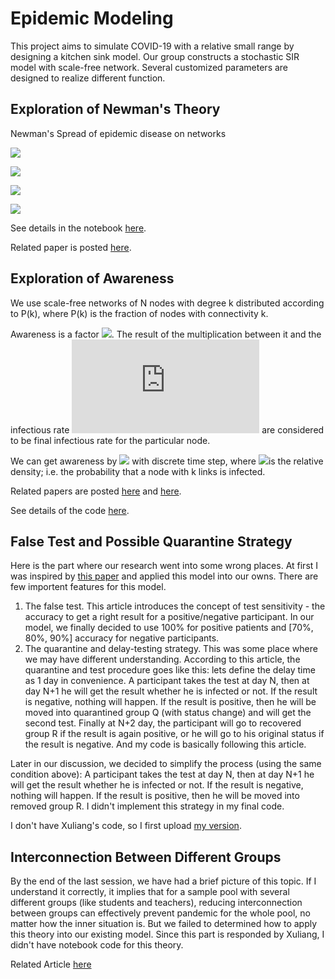 # Epidemic Modeling
This project aims to simulate COVID-19 with a relative small range by designing a kitchen sink model. Our group constructs a stochastic SIR model with scale-free network. Several customized parameters are designed to realize different function.

## Exploration of Newman's Theory
Newman's Spread of epidemic disease on networks

![](https://latex.codecogs.com/png.latex?T_{c}&space;=&space;\frac{<k>}{<k^{2}>-<k>})

![](https://latex.codecogs.com/png.latex?<k>&space;=&space;\sum&space;k&space;p_{k}&space;\text{,&space;where&space;}&space;p_{k}&space;=&space;\frac{2m(m&plus;1)}{k(k&plus;1)(k&plus;2)})

![](https://latex.codecogs.com/png.latex?T&space;=&space;1-&space;\int_{0}^{\inf}&space;dr&space;\sum_{\tau}&space;P(r)P(\tau)(1-r)^{\tau})

![](https://latex.codecogs.com/png.latex?T&space;=&space;1-(1-\beta)^{\gamma}&space;\text{&space;where&space;}&space;\beta&space;=&space;0.5,&space;\gamma&space;=&space;5&space;\text{&space;in&space;our&space;simulation})

See details in the notebook [here](https://github.com/OscarWan/Epidemic_Modeling/blob/master/code/BA%20Percolation.ipynb).

Related paper is posted [here](https://journals.aps.org/pre/pdf/10.1103/PhysRevE.66.016128).

## Exploration of Awareness

We use scale-free networks of N nodes with degree k distributed according to P(k), where P(k) is the fraction of nodes with connectivity k.

Awareness is a factor ![](https://latex.codecogs.com/png.latex?\rho\in(0,1)). The result of the multiplication between it and the infectious rate ![](https://latex.codecogs.com/png.latex?b) are considered to be final infectious rate for the particular node.

We can get awareness by ![](https://latex.codecogs.com/png.latex?\rho(t)=\sum_k&space;P(k)\rho_k(t)) with discrete time step, where ![](https://latex.codecogs.com/png.latex?\rho_k(t))is the relative density; i.e. the probability that a node with k links is infected.

Related papers are posted [here](https://aip.scitation.org/doi/10.1063/1.3673573) and [here](https://journals.aps.org/prl/pdf/10.1103/PhysRevLett.86.3200).

See details of the code [here](https://github.com/OscarWan/Epidemic_Modeling/blob/master/code/awareness.py).

## False Test and Possible Quarantine Strategy

Here is the part where our research went into some wrong places. At first I was inspired by [this paper](https://www.medrxiv.org/content/10.1101/2020.07.06.20147702v1) and applied this model into our owns. There are few importent features for this model.
1. The false test. This article introduces the concept of test sensitivity - the accuracy to get a right result for a positive/negative participant. In our model, we finally decided to use 100% for positive patients and [70%, 80%, 90%] accuracy for negative participants.
2. The quarantine and delay-testing strategy. This was some place where we may have different understanding. According to this article, the quarantine and test procedure goes like this: lets define the delay time as 1 day in convenience. A participant takes the test at day N, then at day N+1 he will get the result whether he is infected or not. If the result is negative, nothing will happen. If the result is positive, then he will be moved into quarantined group Q (with status change) and will get the second test. Finally at N+2 day, the participant will go to recovered group R if the result is again positive, or he will go to his original status if the result is negative.
And my code is basically following this article.

Later in our discussion, we decided to simplify the process (using the same condition above): A participant takes the test at day N, then at day N+1 he will get the result whether he is infected or not. If the result is negative, nothing will happen. If the result is positive, then he will be moved into removed group R. I didn't implement this strategy in my final code.

I don't have Xuliang's code, so I first upload [my version](https://github.com/OscarWan/Epidemic_Modeling/blob/master/code/delaying_test.py).

## Interconnection Between Different Groups

By the end of the last session, we have had a brief picture of this topic. If I understand it correctly, it implies that for a sample pool with several different groups (like students and teachers), reducing interconnection between groups can effectively prevent pandemic for the whole pool, no matter how the inner situation is. But we failed to determined how to apply this theory into our existing model. Since this part is responded by Xuliang, I didn't have notebook code for this theory.

Related Article [here](https://arxiv.org/pdf/1201.6339.pdf)
